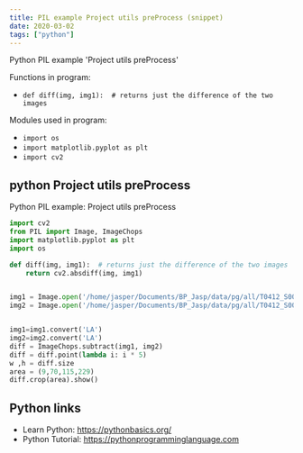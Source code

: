 ```yaml
---
title: PIL example Project utils preProcess (snippet)
date: 2020-03-02
tags: ["python"]
---
```

Python PIL example 'Project utils preProcess'

Functions in program: 
* `def diff(img, img1):  # returns just the difference of the two images`

Modules used in program: 
* `import os`
* `import matplotlib.pyplot as plt`
* `import cv2`

## python Project utils preProcess

Python PIL example: Project utils preProcess

```python
import cv2
from PIL import Image, ImageChops
import matplotlib.pyplot as plt
import os

def diff(img, img1):  # returns just the difference of the two images
    return cv2.absdiff(img, img1)


img1 = Image.open('/home/jasper/Documents/BP_Jasp/data/pg/all/T0412_S008_U014/444-1.jpg' )
img2 = Image.open('/home/jasper/Documents/BP_Jasp/data/pg/all/T0412_S008_U014/444-2300.jpg' )


img1=img1.convert('LA')
img2=img2.convert('LA')
diff = ImageChops.subtract(img1, img2)
diff = diff.point(lambda i: i * 5)
w ,h = diff.size
area = (9,70,115,229)
diff.crop(area).show()


```

## Python links

- Learn Python: https://pythonbasics.org/
- Python Tutorial: https://pythonprogramminglanguage.com
